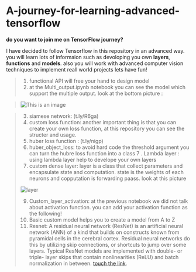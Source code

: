 # A-journey-for-learning-advanced-tensorflow
**do you want to join me on TensorFlow journey?**

I have decided to follow Tensorflow in this repository in an advanced way. you will learn lots of informaion such as devoloping you own **layers**, **functions** and **models**.
also you will work with advanced computer vision techniques to implement reall world projects
lets have fun!
>1. functional API will free your hand to design model
>2. at the Multi_output.ipynb notebook you can see the model which support the multiple output. 
look at the bottom picture :

>![This is an image](https://i.stack.imgur.com/2xIdb.png)

> 3. siamese network: 
> (t.ly/R6ga)
> 4. custom loss function: another important thing is that you can create  your own  loss function, at this repository you can see the structer and usage.
> 5. huber loss function : (t.ly/nigp)
> 6. huber_object_loss: to avoid hard code the threshold argument you can turn the hubre loss function into a class
> 7 . Lambda layer : using lambda layer help to develope your own layers
> 8. custom dense layer: layer is a class that collect parameters and encapsulate state and computation. state is the weights of each neurons and copputation is forwarding paass. 
> look at this picture 
> 
> ![layer](https://miro.medium.com/max/1400/1*16IK1GQUEwcmpLQYISmZSA.png)
>
> 9. Custom_layer_activation: at the previous notebook we did not talk about activation function. you can add your activation function as the following! 
> 10. Basic custom model helps you to create a model from A to Z 
> 11. Resnet: A residual neural network (ResNet) is an artificial neural network (ANN) of a kind that builds on constructs known from pyramidal cells in the cerebral cortex. Residual neural networks do this by utilizing skip connections, or shortcuts to jump over some layers. Typical ResNet models are implemented with double- or triple- layer skips that contain nonlinearities (ReLU) and batch normalization in between.
>  [touch the link](t.ly/MI1i).
